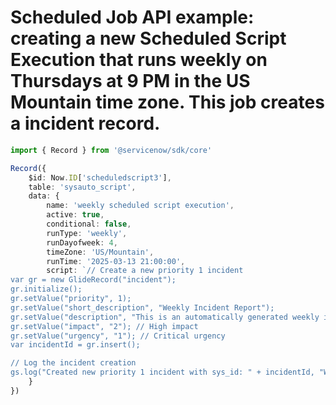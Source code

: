 # Scheduled Job API example: creating a new Scheduled Script Execution that runs weekly on Thursdays at 9 PM in the US Mountain time zone. This job creates a incident record.
```typescript
import { Record } from '@servicenow/sdk/core'

Record({
	$id: Now.ID['scheduledscript3'],
	table: 'sysauto_script',
	data: {
		name: 'weekly scheduled script execution',
		active: true,
		conditional: false,
		runType: 'weekly',
		runDayofweek: 4,
		timeZone: 'US/Mountain',
		runTime: '2025-03-13 21:00:00',
		script: `// Create a new priority 1 incident
var gr = new GlideRecord("incident");
gr.initialize();
gr.setValue("priority", 1);
gr.setValue("short_description", "Weekly Incident Report");
gr.setValue("description", "This is an automatically generated weekly incident report from a scheduled job.");
gr.setValue("impact", "2"); // High impact
gr.setValue("urgency", "1"); // Critical urgency
var incidentId = gr.insert();

// Log the incident creation
gs.log("Created new priority 1 incident with sys_id: " + incidentId, "WeeklyIncidentReport");`,
	}
})
```